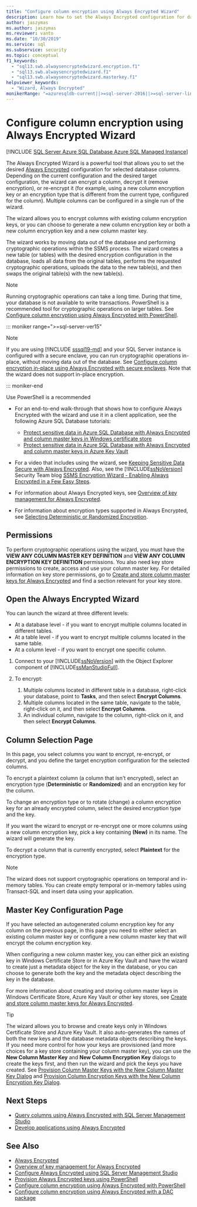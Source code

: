 ```yaml
---
title: "Configure column encryption using Always Encrypted Wizard"
description: Learn how to set the Always Encrypted configuration for database columns by using the Always Encrypted Wizard in SQL Server.
author: jaszymas
ms.author: jaszymas
ms.reviewer: vanto
ms.date: "10/30/2019"
ms.service: sql
ms.subservice: security
ms.topic: conceptual
f1_keywords:
  - "sql13.swb.alwaysencryptedwizard.encryption.f1"
  - "sql13.swb.alwaysencryptedwizard.f1"
  - "sql13.swb.alwaysencryptedwizard.masterkey.f1"
helpviewer_keywords:
  - "Wizard, Always Encrypted"
monikerRange: "=azuresqldb-current||>=sql-server-2016||>=sql-server-linux-2017||=azuresqldb-mi-current"
---
```

# Configure column encryption using Always Encrypted Wizard
[!INCLUDE [SQL Server Azure SQL Database Azure SQL Managed Instance](../../../includes/applies-to-version/sql-asdb-asdbmi.md)]

The Always Encrypted Wizard is a powerful tool that allows you to set the desired [Always Encrypted](always-encrypted-database-engine.md) configuration for selected database columns. Depending on the current configuration and the desired target configuration, the wizard can encrypt a column, decrypt it (remove encryption), or re-encrypt it (for example, using a new column encryption key or an encryption type that is different from the current type, configured for the column). Multiple columns can be configured in a single run of the wizard.

The wizard allows you to encrypt columns with existing column encryption keys, or you can choose to generate a new column encryption key or both a new column encryption key and a new column master key. 

The wizard works by moving data out of the database and performing cryptographic operations within the SSMS process. The wizard creates a new table (or tables) with the desired encryption configuration in the database, loads all data from the original tables, performs the requested cryptographic operations, uploads the data to the new table(s), and then swaps the original table(s) with the new table(s).

> [!NOTE]
> Running cryptographic operations can take a long time. During that time, your database is not available to write transactions. PowerShell is a recommended tool for cryptographic operations on larger tables. See [Configure column encryption using Always Encrypted with PowerShell](configure-column-encryption-using-powershell.md).

::: moniker range=">=sql-server-ver15"

> [!NOTE]
> If you are using [!INCLUDE [sssql19-md](../../../includes/sssql19-md.md)] and your SQL Server instance is configured with a secure enclave, you can run cryptographic operations in-place, without moving data out of the database. See [Configure column encryption in-place using Always Encrypted with secure enclaves](always-encrypted-enclaves-configure-encryption.md). Note that the wizard does not support in-place encryption.

::: moniker-end

Use PowerShell is a recommended 

 - For an end-to-end walk-through that shows how to configure Always Encrypted with the wizard and use it in a client application, see the following Azure SQL Database tutorials:
    - [Protect sensitive data in Azure SQL Database with Always Encrypted and column master keys in Windows certificate store](/azure/azure-sql/database/always-encrypted-certificate-store-configure)
    - [Protect sensitive data in Azure SQL Database with Always Encrypted and column master keys in Azure Key Vault](/azure/sql-database/sql-database-always-encrypted-azure-key-vault)

 - For a video that includes using the wizard, see [Keeping Sensitive Data Secure with Always Encrypted](https://channel9.msdn.com/events/DataDriven-SQLServer2016/AlwaysEncrypted). Also, see the [!INCLUDE[ssNoVersion](../../../includes/ssnoversion-md.md)] Security Team blog [SSMS Encryption Wizard - Enabling Always Encrypted in a Few Easy Steps](https://techcommunity.microsoft.com/t5/SQL-Server/SSMS-Encryption-Wizard-Enabling-Always-Encrypted-in-a-Few-Easy/ba-p/384545).  
 - For information about Always Encrypted keys, see [Overview of key management for Always Encrypted](overview-of-key-management-for-always-encrypted.md).
 - For information about encryption types supported in Always Encrypted, see [Selecting Deterministic or Randomized Encryption](always-encrypted-database-engine.md#selecting--deterministic-or-randomized-encryption).
 
 ## Permissions
To perform cryptographic operations using the wizard, you must have the **VIEW ANY COLUMN MASTER KEY DEFINITION** and **VIEW ANY COLUMN ENCRYPTION KEY DEFINITION** permissions. You also need key store permissions to create, access and use your column master key. For detailed information on key store permissions, go to [Create and store column master keys for Always Encrypted](create-and-store-column-master-keys-always-encrypted.md) and find a section relevant for your key store.

## Open the Always Encrypted Wizard
You can launch the wizard at three different levels: 
- At a database level - if you want to encrypt multiple columns located in different tables.
- At a table level - if you want to encrypt multiple columns located in the same table.
- At a column level - if you want to encrypt one specific column.
 
 1. Connect to your [!INCLUDE[ssNoVersion](../../../includes/ssnoversion-md.md)] with the Object Explorer component of [!INCLUDE[ssManStudioFull](../../../includes/ssmanstudiofull-md.md)].  
   
 2. To encrypt:
     1. Multiple columns located in different table in a database, right-click your database, point to **Tasks**, and then select **Encrypt Columns**.
     1. Multiple columns located in the same table, navigate to the table, right-click on it, and then select **Encrypt Columns**.
     1. An individual column, navigate to the column, right-click on it, and then select **Encrypt Columns**.


   
 ## Column Selection Page
In this page, you select columns you want to encrypt, re-encrypt, or decrypt, and you define the target encryption configuration for the selected columns.

To encrypt a plaintext column (a column that isn't encrypted), select an encryption type (**Deterministic** or **Randomized**) and an encryption key for the column. 

To change an encryption type or to rotate (change) a column encryption key for an already encrypted column, select the desired encryption type and the key. 

If you want the wizard to encrypt or re-encrypt one or more columns using a new column encryption key, pick a key containing **(New)** in its name. The wizard will generate the key.

To decrypt a column that is currently encrypted, select **Plaintext** for the encryption type.


> [!NOTE]
> The wizard does not support cryptographic operations on temporal and in-memory tables. You can create empty temporal or in-memory tables using Transact-SQL and insert data using your application.

## Master Key Configuration Page
If you have selected an autogenerated column encryption key for any column on the previous page, in this page you need to either select an existing column master key or configure a new column master key that will encrypt the column encryption key. 

When configuring a new column master key, you can either pick an existing key in Windows Certificate Store or in Azure Key Vault and have the wizard to create just a metadata object for the key in the database, or you can choose to generate both the key and the metadata object describing the key in the database. 

For more information about creating and storing column master keys in Windows Certificate Store, Azure Key Vault or other key stores, see [Create and store column master keys for Always Encrypted](../../../relational-databases/security/encryption/create-and-store-column-master-keys-always-encrypted.md).

> [!TIP]
> The wizard allows you to browse and create keys only in Windows Certificate Store and Azure Key Vault. It also auto-generates the names of both the new keys and the database metadata objects describing the keys. If you need more control for how your keys are provisioned (and more choices for a key store containing your column master key), you can use the **New Column Master Key** and **New Column Encryption Key** dialogs to create the keys first, and then run the wizard and pick the keys you have created. See [Provision Column Master Keys with the New Column Master Key Dialog](configure-always-encrypted-keys-using-ssms.md#provision-column-master-keys-with-the-new-column-master-key-dialog) and [Provision Column Encryption Keys with the New Column Encryption Key Dialog](configure-always-encrypted-keys-using-ssms.md#provision-column-encryption-keys-with-the-new-column-encryption-key-dialog). 

## Next Steps
- [Query columns using Always Encrypted with SQL Server Management Studio](always-encrypted-query-columns-ssms.md)
- [Develop applications using Always Encrypted](always-encrypted-client-development.md)

## See Also  
 - [Always Encrypted](../../../relational-databases/security/encryption/always-encrypted-database-engine.md)
 - [Overview of key management for Always Encrypted](overview-of-key-management-for-always-encrypted.md) 
 - [Configure Always Encrypted using SQL Server Management Studio](configure-always-encrypted-using-sql-server-management-studio.md)
 - [Provision Always Encrypted keys using PowerShell](configure-always-encrypted-keys-using-powershell.md)
 - [Configure column encryption using Always Encrypted with PowerShell](configure-column-encryption-using-powershell.md)
 - [Configure column encryption using Always Encrypted with a DAC package](configure-always-encrypted-using-dacpac.md)
